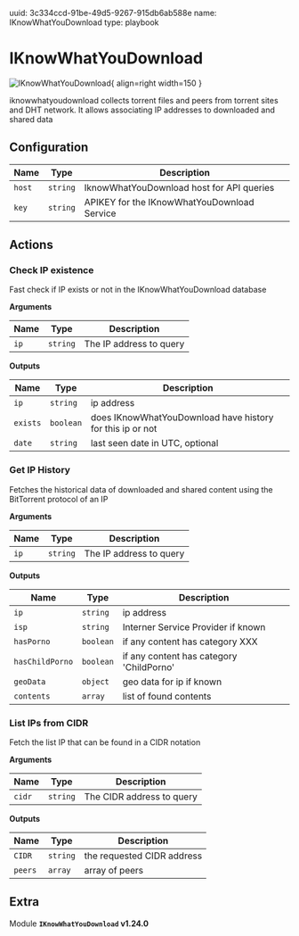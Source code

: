 uuid: 3c334ccd-91be-49d5-9267-915db6ab588e
name: IKnowWhatYouDownload
type: playbook

# IKnowWhatYouDownload

![IKnowWhatYouDownload](/assets/playbooks/library/iknowwhatyoudownload.png){ align=right width=150 }

iknowwhatyoudownload collects torrent files and peers from torrent sites and DHT network. It allows associating IP addresses to downloaded and shared data

## Configuration

| Name      |  Type   |  Description  |
| --------- | ------- | --------------------------- |
| `host` | `string` | IknowWhatYouDownload host for API queries |
| `key` | `string` | APIKEY for the IKnowWhatYouDownload Service |

## Actions

### Check IP existence

Fast check if IP exists or not in the IKnowWhatYouDownload database

**Arguments**

| Name      |  Type   |  Description  |
| --------- | ------- | --------------------------- |
| `ip` | `string` | The IP address to query |


**Outputs**

| Name      |  Type   |  Description  |
| --------- | ------- | --------------------------- |
| `ip` | `string` | ip address |
| `exists` | `boolean` | does IKnowWhatYouDownload have history for this ip or not |
| `date` | `string` | last seen date in UTC, optional |

### Get IP History

Fetches the historical data of downloaded and shared content using the BitTorrent protocol of an IP

**Arguments**

| Name      |  Type   |  Description  |
| --------- | ------- | --------------------------- |
| `ip` | `string` | The IP address to query |


**Outputs**

| Name      |  Type   |  Description  |
| --------- | ------- | --------------------------- |
| `ip` | `string` | ip address |
| `isp` | `string` | Interner Service Provider if known |
| `hasPorno` | `boolean` | if any content has category XXX |
| `hasChildPorno` | `boolean` | if any content has category 'ChildPorno' |
| `geoData` | `object` | geo data for ip if known |
| `contents` | `array` | list of found contents |

### List IPs from CIDR

Fetch the list IP that can be found in a CIDR notation

**Arguments**

| Name      |  Type   |  Description  |
| --------- | ------- | --------------------------- |
| `cidr` | `string` | The CIDR address to query |


**Outputs**

| Name      |  Type   |  Description  |
| --------- | ------- | --------------------------- |
| `CIDR` | `string` | the requested CIDR address |
| `peers` | `array` | array of peers |


## Extra

Module **`IKnowWhatYouDownload` v1.24.0**